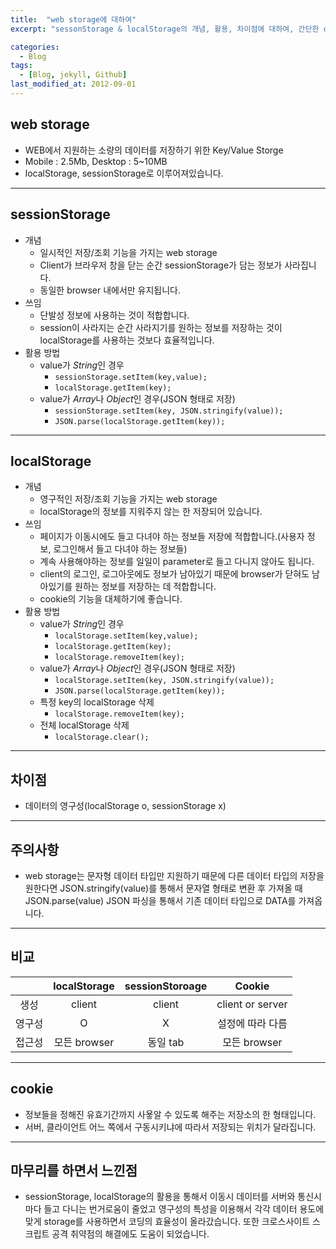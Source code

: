 ```yaml
---
title:  "web storage에 대하여"
excerpt: "sessonStorage & localStorage의 개념, 활용, 차이점에 대하여, 간단한 cookie에 대한 설명 및 비교"

categories:
  - Blog
tags:
  - [Blog, jekyll, Github]
last_modified_at: 2012-09-01
---
```


## web storage
- WEB에서 지원하는 소량의 데이터를 저장하기 위한 Key/Value Storge
- Mobile : 2.5Mb, Desktop : 5~10MB
- localStorage, sessionStorage로 이루어져있습니다.
---
## sessionStorage
- 개념
    - 일시적인 저장/조회 기능을 가지는 web storage
    - Client가 브라우저 창을 닫는 순간 sessionStorage가 담는 정보가 사라집니다.
    - 동일한 browser 내에서만 유지됩니다.
- 쓰임
    - 단발성 정보에 사용하는 것이 적합합니다.
    - session이 사라지는 순간 사라지기를 원하는 정보를 저장하는 것이 localStorage를 사용하는 것보다 효율적입니다. 
- 활용 방법
    - value가 *String*인 경우
        - `sessionStorage.setItem(key,value);`
        - `localStorage.getItem(key);`
    - value가 *Array*나 *Object*인 경우(JSON 형태로 저장)
        - `sessionStorage.setItem(key, JSON.stringify(value));`
        - `JSON.parse(localStorage.getItem(key));`

---
## localStorage
- 개념
    - 영구적인 저장/조회 기능을 가지는 web storage
    - localStorage의 정보를 지워주지 않는 한 저장되어 있습니다.
- 쓰임
    - 페이지가 이동시에도 들고 다녀야 하는 정보들 저장에 적합합니다.(사용자 정보, 로그인해서 들고 다녀야 하는 정보들)
    - 계속 사용해야하는 정보를 일일이 parameter로 들고 다니지 않아도 됩니다.
    - client의 로그인, 로그아웃에도 정보가 남아있기 때문에 browser가 닫혀도 남아있기를 원하는 정보를 저장하는 데 적합합니다.
    - cookie의 기능을 대체하기에 좋습니다.
- 활용 방법
    - value가 *String*인 경우
        - `localStorage.setItem(key,value);`
        - `localStorage.getItem(key);`
        - `localStorage.removeItem(key);`
    - value가 *Array*나 *Object*인 경우(JSON 형태로 저장)
        - `localStorage.setItem(key, JSON.stringify(value));`
        - `JSON.parse(localStorage.getItem(key));`
    - 특정 key의 localStorage 삭제
        - `localStorage.removeItem(key);`
    - 전체 localStorage 삭제
        - `localStorage.clear();`

---
## 차이점
- 데이터의 영구성(localStorage o, sessionStorage x)

---
## 주의사항
-  web storage는 문자형 데이터 타입만 지원하기 때문에 다른 데이터 타입의 저장을 원한다면 JSON.stringify(value)를 통해서 문자열 형태로 변환 후 가져올 때 JSON.parse(value) JSON 파싱을 통해서 기존 데이터 타입으로 DATA를 가져옵니다.

---
## 비교
||localStorage|sessionStoroage|Cookie|
|:--:|:--:|:--:|:--:|
|생성|client|client|client or server|
|영구성|O|X|설정에 따라 다름|
|접근성|모든 browser|동일 tab|모든 browser|

---
## cookie
- 정보들을 정해진 유효기간까지 사욯알 수 있도록 해주는 저장소의 한 형태입니다.
- 서버, 클라이언트 어느 쪽에서 구동시키냐에 따라서 저장되는 위치가 달라집니다.

---
## 마무리를 하면서 느낀점
- sessionStorage, localStorage의 활용을 통해서 이동시 데이터를 서버와 통신시 마다 들고 다니는 번거로움이 줄었고 영구성의 특성을 이용해서 각각 데이터 용도에 맞게 storage를 사용하면서 코딩의 효율성이 올라갔습니다. 또한 크로스사이트 스크립트 공격 취약점의 해결에도 도움이 되었습니다.
